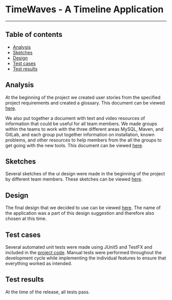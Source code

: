 # TimeWaves - A Timeline Application

***
## Table of contents
- [Analysis](#analysis)
- [Sketches](#sketches)
- [Design](#design)
- [Test cases](#test-cases)
- [Test results](#test-results)

## Analysis
At the beginning of the project we created user stories from the specified project requirements and created a glossary. This document can be viewed [here](docs/analysis.pdf).

We also put together a document with text and video resources of information that could be useful for all team members. We made groups within the teams to work with the three different areas MySQL, Maven, and GitLab, and each group put together information on installation, known problems, and other resources to help members from the all the groups to get going with the new tools. This document can be viewed [here](docs/resources.pdf).

## Sketches
Several sketches of the ui design were made in the beginning of the project by different team members. These sketches can be viewed [here](docs/uisketches.pdf).

## Design
The final design that we decided to use can be viewed [here](https://www.figma.com/file/QxDnyqiQRIP2fZYlSg1zsa/TimeWaves?node-id=0%3A1). The name of the application was a part of this design suggestion and therefore also chosen at this time.

## Test cases
Several automated unit tests were made using JUnit5 and TestFX and included in the [project code](src/test/java).
Manual tests were performed throughout the development cycle while implementing the individual features to ensure that everything worked as intended.

## Test results
At the time of the release, all tests pass.